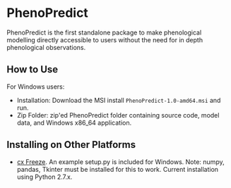 # PhenoPredict

PhenoPredict is the first standalone package to make phenological modelling directly accessible to users without the need for in depth phenological observations.

## How to Use

For Windows users: 
* Installation: Download the MSI install ```PhenoPredict-1.0-amd64.msi``` and run.
* Zip Folder: zip'ed PhenoPredict folder containing source code, model data, and Windows x86_64 application.

## Installing on Other Platforms

* [cx Freeze](https://anthony-tuininga.github.io/cx_Freeze/). An example setup.py is included for Windows. Note: numpy, pandas, Tkinter must be installed for this to work. Current installation using Python 2.7.x.
